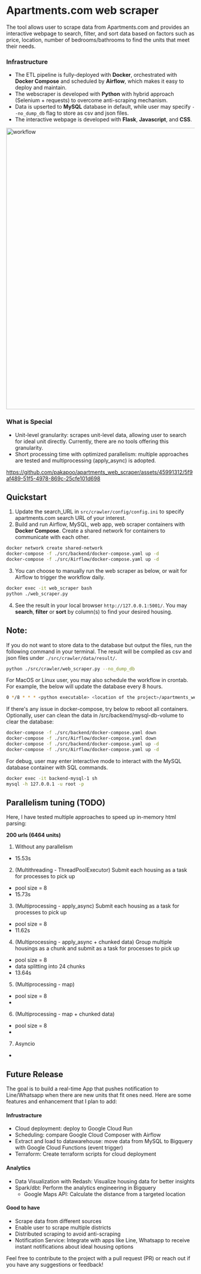 # Apartments.com web scraper
The tool allows user to scrape data from Apartments.com and provides an interactive webpage to search, filter, and sort data based on factors such as price, location, number of bedrooms/bathrooms to find the units that meet their needs.
### Infrastructure
* The ETL pipeline is fully-deployed with **Docker**, orchestrated with **Docker Compose** and scheduled by **Airflow**, which makes it easy to deploy and maintain.
* The webscraper is developed with **Python** with hybrid approach (Selenium + requests) to overcome anti-scraping mechanism.
* Data is upserted to **MySQL** database in default, while user may specify `--no_dump_db` flag to store as csv and json files.
* The interactive webpage is developed with **Flask**, **Javascript**, and **CSS**.
<p>

<img width="750" alt="workflow" src="https://github.com/user-attachments/assets/7e874f5e-6267-46d3-8211-3a0587c1d15c" />

### What is Special
* Unit-level granularity: scrapes unit-level data, allowing user to search for ideal unit directly. Currently, there are no tools offering this granularity.
* Short processing time with optimized parallelism: multiple approaches are tested and multiprocessing (apply_async) is adopted.

https://github.com/pakapoo/apartments_web_scraper/assets/45991312/5f9af489-51f5-4978-869c-25cfe101d698

## Quickstart
1. Update the search_URL in `src/crawler/config/config.ini` to specify apartments.com search URL of your interest.
2. Build and run Airflow, MySQL, web app, web scraper containers with **Docker Compose**. Create a shared network for containers to communicate with each other.
```bash
docker network create shared-network
docker-compose -f ./src/backend/docker-compose.yaml up -d
docker-compose -f ./src/Airflow/docker-compose.yaml up -d
```
3. You can choose to manually run the web scraper as below, or wait for Airflow to trigger the workflow daily.
```bash
docker exec -it web_scraper bash
python ./web_scraper.py
```
4. See the result in your local browser `http://127.0.0.1:5001/`. You may **search**, **filter** or **sort** by column(s) to find your desired housing.

## Note:
If you do not want to store data to the database but output the files, run the following command in your terminal. The result will be compiled as csv and json files under `./src/crawler/data/result/`.
```bash
python ./src/crawler/web_scraper.py --no_dump_db
```
For MacOS or Linux user, you may also schedule the workflow in crontab. For example, the below will update the database every 8 hours. <br>
```bash
0 */8 * * * <python executable> <location of the project>/apartments_web_scraper/src/crawler/web_scraper.py
```
If there's any issue in docker-compose, try below to reboot all containers. Optionally, user can clean the data in /src/backend/mysql-db-volume to clear the database:
```bash
docker-compose -f ./src/backend/docker-compose.yaml down
docker-compose -f ./src/Airflow/docker-compose.yaml down
docker-compose -f ./src/backend/docker-compose.yaml up -d
docker-compose -f ./src/Airflow/docker-compose.yaml up -d
```
For debug, user may enter interactive mode to interact with the MySQL database container with SQL commands.
```bash
docker exec -it backend-mysql-1 sh
mysql -h 127.0.0.1 -u root -p
```

## Parallelism tuning (TODO)
Here, I have tested multiple approaches to speed up in-memory html parsing: <p>
**200 urls (6464 units)**
1. Without any parallelism
* 15.53s
2. (Multithreading - ThreadPoolExecutor) Submit each housing as a task for processes to pick up
* pool size = 8
* 15.73s
3. (Multiprocessing - apply_async) Submit each housing as a task for processes to pick up
* pool size = 8
* 11.62s
4. (Multiprocessing - apply_async + chunked data) Group multiple housings as a chunk and submit as a task for processes to pick up
* pool size = 8
* data splitting into 24 chunks
* 13.64s
5. (Multiprocessing - map)
* pool size = 8
* 
6. (Multiprocessing - map + chunked data)
* pool size = 8
* 
7. Asyncio
* 

## Future Release
The goal is to build a real-time App that pushes notification to Line/Whatsapp when there are new units that fit ones need. Here are some features and enhancement that I plan to add:
#### Infrustracture
* Cloud deployment: deploy to Google Cloud Run
* Scheduling: compare Google Cloud Composer with Airflow
* Extract and load to datawarehouse: move data from MySQL to Bigquery with Google Cloud Functions (event trigger)
* Terraform: Create terraform scripts for cloud deployment
#### Analytics
* Data Visualization with Redash: Visualize housing data for better insights
* Spark/dbt: Perform the analytics engineering in Bigquery
    * Google Maps API: Calculate the distance from a targeted location
#### Good to have
* Scrape data from different sources
* Enable user to scrape multiple districts
* Distributed scraping to avoid anti-scraping
* Notification Service: Integrate with apps like Line, Whatsapp to receive instant notifications about ideal housing options

Feel free to contribute to the project with a pull request (PR) or reach out if you have any suggestions or feedback!
